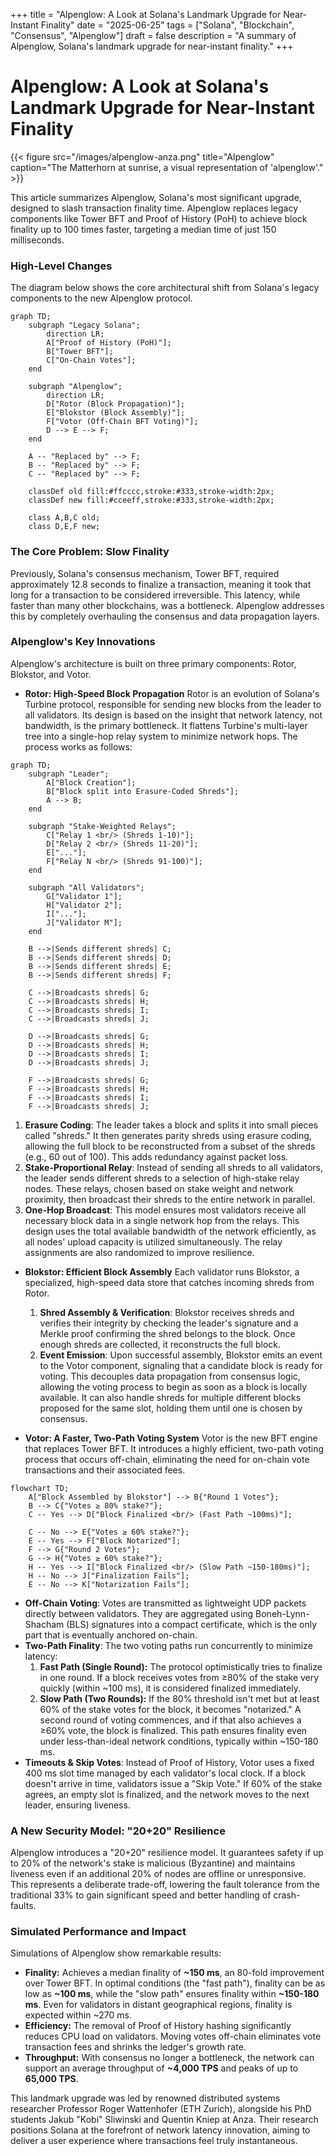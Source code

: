 +++
title = "Alpenglow: A Look at Solana's Landmark Upgrade for Near-Instant Finality"
date = "2025-06-25"
tags = ["Solana", "Blockchain", "Consensus", "Alpenglow"]
draft = false
description = "A summary of Alpenglow, Solana's landmark upgrade for near-instant finality."
+++

# Alpenglow: A Look at Solana's Landmark Upgrade for Near-Instant Finality

{{< figure src="/images/alpenglow-anza.png" title="Alpenglow" caption="The Matterhorn at sunrise, a visual representation of 'alpenglow'." >}}

This article summarizes Alpenglow, Solana's most significant upgrade, designed to slash transaction finality time. Alpenglow replaces legacy components like Tower BFT and Proof of History (PoH) to achieve block finality up to 100 times faster, targeting a median time of just 150 milliseconds.

### High-Level Changes

The diagram below shows the core architectural shift from Solana's legacy components to the new Alpenglow protocol.

```mermaid
graph TD;
    subgraph "Legacy Solana";
        direction LR;
        A["Proof of History (PoH)"];
        B["Tower BFT"];
        C["On-Chain Votes"];
    end

    subgraph "Alpenglow";
        direction LR;
        D["Rotor (Block Propagation)"];
        E["Blokstor (Block Assembly)"];
        F["Votor (Off-Chain BFT Voting)"];
        D --> E --> F;
    end

    A -- "Replaced by" --> F;
    B -- "Replaced by" --> F;
    C -- "Replaced by" --> F;

    classDef old fill:#ffcccc,stroke:#333,stroke-width:2px;
    classDef new fill:#cceeff,stroke:#333,stroke-width:2px;

    class A,B,C old;
    class D,E,F new;
```

### The Core Problem: Slow Finality

Previously, Solana's consensus mechanism, Tower BFT, required approximately 12.8 seconds to finalize a transaction, meaning it took that long for a transaction to be considered irreversible. This latency, while faster than many other blockchains, was a bottleneck. Alpenglow addresses this by completely overhauling the consensus and data propagation layers.

### Alpenglow's Key Innovations

Alpenglow's architecture is built on three primary components: Rotor, Blokstor, and Votor.

- **Rotor: High-Speed Block Propagation**
  Rotor is an evolution of Solana's Turbine protocol, responsible for sending new blocks from the leader to all validators. Its design is based on the insight that network latency, not bandwidth, is the primary bottleneck. It flattens Turbine's multi-layer tree into a single-hop relay system to minimize network hops. The process works as follows:

```mermaid
graph TD;
    subgraph "Leader";
        A["Block Creation"];
        B["Block split into Erasure-Coded Shreds"];
        A --> B;
    end

    subgraph "Stake-Weighted Relays";
        C["Relay 1 <br/> (Shreds 1-10)"];
        D["Relay 2 <br/> (Shreds 11-20)"];
        E["..."];
        F["Relay N <br/> (Shreds 91-100)"];
    end

    subgraph "All Validators";
        G["Validator 1"];
        H["Validator 2"];
        I["..."];
        J["Validator M"];
    end

    B -->|Sends different shreds| C;
    B -->|Sends different shreds| D;
    B -->|Sends different shreds| E;
    B -->|Sends different shreds| F;

    C -->|Broadcasts shreds| G;
    C -->|Broadcasts shreds| H;
    C -->|Broadcasts shreds| I;
    C -->|Broadcasts shreds| J;

    D -->|Broadcasts shreds| G;
    D -->|Broadcasts shreds| H;
    D -->|Broadcasts shreds| I;
    D -->|Broadcasts shreds| J;

    F -->|Broadcasts shreds| G;
    F -->|Broadcasts shreds| H;
    F -->|Broadcasts shreds| I;
    F -->|Broadcasts shreds| J;
```

1. **Erasure Coding**: The leader takes a block and splits it into small pieces called "shreds." It then generates parity shreds using erasure coding, allowing the full block to be reconstructed from a subset of the shreds (e.g., 60 out of 100). This adds redundancy against packet loss.
2. **Stake-Proportional Relay**: Instead of sending all shreds to all validators, the leader sends different shreds to a selection of high-stake relay nodes. These relays, chosen based on stake weight and network proximity, then broadcast their shreds to the entire network in parallel.
3. **One-Hop Broadcast**: This model ensures most validators receive all necessary block data in a single network hop from the relays. This design uses the total available bandwidth of the network efficiently, as all nodes' upload capacity is utilized simultaneously. The relay assignments are also randomized to improve resilience.

- **Blokstor: Efficient Block Assembly**
  Each validator runs Blokstor, a specialized, high-speed data store that catches incoming shreds from Rotor.

  1. **Shred Assembly & Verification**: Blokstor receives shreds and verifies their integrity by checking the leader's signature and a Merkle proof confirming the shred belongs to the block. Once enough shreds are collected, it reconstructs the full block.
  2. **Event Emission**: Upon successful assembly, Blokstor emits an event to the Votor component, signaling that a candidate block is ready for voting. This decouples data propagation from consensus logic, allowing the voting process to begin as soon as a block is locally available. It can also handle shreds for multiple different blocks proposed for the same slot, holding them until one is chosen by consensus.

- **Votor: A Faster, Two-Path Voting System**
  Votor is the new BFT engine that replaces Tower BFT. It introduces a highly efficient, two-path voting process that occurs off-chain, eliminating the need for on-chain vote transactions and their associated fees.

```mermaid
flowchart TD;
    A["Block Assembled by Blokstor"] --> B{"Round 1 Votes"};
    B --> C{"Votes ≥ 80% stake?"};
    C -- Yes --> D["Block Finalized <br/> (Fast Path ~100ms)"];

    C -- No --> E{"Votes ≥ 60% stake?"};
    E -- Yes --> F["Block Notarized"];
    F --> G{"Round 2 Votes"};
    G --> H{"Votes ≥ 60% stake?"};
    H -- Yes --> I["Block Finalized <br/> (Slow Path ~150-180ms)"];
    H -- No --> J["Finalization Fails"];
    E -- No --> K["Notarization Fails"];
```

- **Off-Chain Voting**: Votes are transmitted as lightweight UDP packets directly between validators. They are aggregated using Boneh-Lynn-Shacham (BLS) signatures into a compact certificate, which is the only part that is eventually anchored on-chain.
- **Two-Path Finality**: The two voting paths run concurrently to minimize latency:
  1.  **Fast Path (Single Round):** The protocol optimistically tries to finalize in one round. If a block receives votes from ≥80% of the stake very quickly (within ~100 ms), it is considered finalized immediately.
  2.  **Slow Path (Two Rounds):** If the 80% threshold isn't met but at least 60% of the stake votes for the block, it becomes "notarized." A second round of voting commences, and if that also achieves a ≥60% vote, the block is finalized. This path ensures finality even under less-than-ideal network conditions, typically within ~150-180 ms.
- **Timeouts & Skip Votes**: Instead of Proof of History, Votor uses a fixed 400 ms slot time managed by each validator's local clock. If a block doesn't arrive in time, validators issue a "Skip Vote." If 60% of the stake agrees, an empty slot is finalized, and the network moves to the next leader, ensuring liveness.

### A New Security Model: "20+20" Resilience

Alpenglow introduces a "20+20" resilience model. It guarantees safety if up to 20% of the network's stake is malicious (Byzantine) and maintains liveness even if an additional 20% of nodes are offline or unresponsive. This represents a deliberate trade-off, lowering the fault tolerance from the traditional 33% to gain significant speed and better handling of crash-faults.

### Simulated Performance and Impact

Simulations of Alpenglow show remarkable results:

- **Finality:** Achieves a median finality of **~150 ms**, an 80-fold improvement over Tower BFT. In optimal conditions (the "fast path"), finality can be as low as **~100 ms**, while the "slow path" ensures finality within **~150-180 ms**. Even for validators in distant geographical regions, finality is expected within ~270 ms.
- **Efficiency:** The removal of Proof of History hashing significantly reduces CPU load on validators. Moving votes off-chain eliminates vote transaction fees and shrinks the ledger's growth rate.
- **Throughput:** With consensus no longer a bottleneck, the network can support an average throughput of **~4,000 TPS** and peaks of up to **65,000 TPS**.

This landmark upgrade was led by renowned distributed systems researcher Professor Roger Wattenhofer (ETH Zurich), alongside his PhD students Jakub "Kobi" Sliwinski and Quentin Kniep at Anza. Their research positions Solana at the forefront of network latency innovation, aiming to deliver a user experience where transactions feel truly instantaneous.
